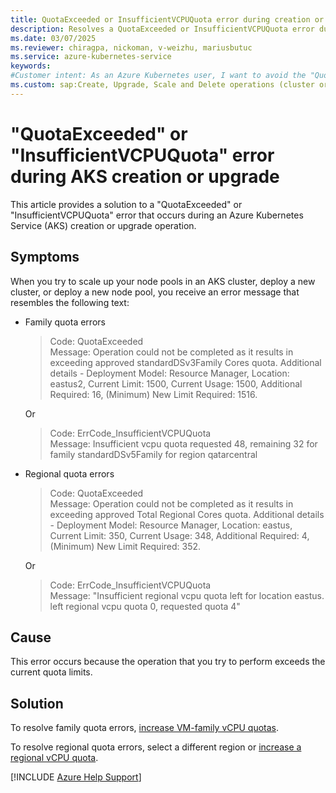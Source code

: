 ```yaml
---
title: QuotaExceeded or InsufficientVCPUQuota error during creation or upgrade
description: Resolves a QuotaExceeded or InsufficientVCPUQuota error during a creation or upgrade operation in an Azure Kubernetes Service (AKS) cluster.
ms.date: 03/07/2025
ms.reviewer: chiragpa, nickoman, v-weizhu, mariusbutuc
ms.service: azure-kubernetes-service
keywords:
#Customer intent: As an Azure Kubernetes user, I want to avoid the "QuotaExceeded" or "InsufficientVCPUQuota" error for virtual CPU (vCPU) usage so that I can create or upgrade an AKS cluster successfully.
ms.custom: sap:Create, Upgrade, Scale and Delete operations (cluster or nodepool)
---
```

# "QuotaExceeded" or "InsufficientVCPUQuota" error during AKS creation or upgrade

This article provides a solution to a "QuotaExceeded" or "InsufficientVCPUQuota" error that occurs during an Azure Kubernetes Service (AKS) creation or upgrade operation.

## Symptoms

When you try to scale up your node pools in an AKS cluster, deploy a new cluster, or deploy a new node pool, you receive an error message that resembles the following text:

- Family quota errors
  
   > Code: QuotaExceeded  
   > Message: Operation could not be completed as it results in exceeding approved standardDSv3Family Cores quota. Additional details - Deployment Model: Resource Manager, Location: eastus2, Current Limit: 1500, Current Usage: 1500, Additional Required: 16, (Minimum) New Limit Required: 1516. 
  
   Or
   
   > Code: ErrCode_InsufficientVCPUQuota   
   > Message: Insufficient vcpu quota requested 48, remaining 32 for family standardDSv5Family for region qatarcentral

- Regional quota errors

   > Code: QuotaExceeded  
   > Message: Operation could not be completed as it results in exceeding approved Total Regional Cores quota. Additional details - Deployment Model: Resource Manager, Location: eastus, Current Limit: 350, Current Usage: 348, Additional Required: 4, (Minimum) New Limit Required: 352.
   
   Or 
   
   > Code: ErrCode_InsufficientVCPUQuota   
   > Message: "Insufficient regional vcpu quota left for location eastus. left regional vcpu quota 0, requested quota 4"


## Cause

This error occurs because the operation that you try to perform exceeds the current quota limits.

## Solution

To resolve family quota errors, [increase VM-family vCPU quotas](/azure/quotas/per-vm-quota-requests).

To resolve regional quota errors, select a different region or [increase a regional vCPU quota](/azure/azure-portal/supportability/regional-quota-requests#increase-a-regional-vcpu-quota).

[!INCLUDE [Azure Help Support](../../../includes/azure-help-support.md)]
